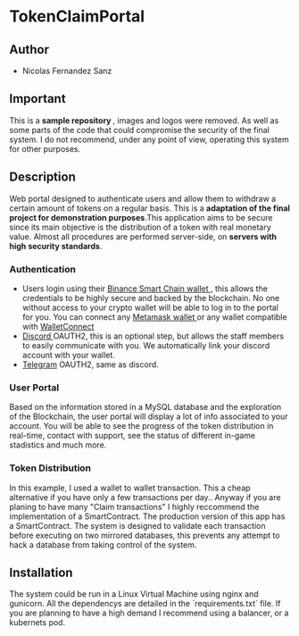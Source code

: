 


# TokenClaimPortal
<h2>Author</h2>
<ul>
<li>Nicolas Fernandez Sanz</li>
</ul>
<h2>Important</h2>
This is a <strong>sample repository </strong>, images and logos were removed. As well as some parts of the code that could compromise the security of the final system. I do not recommend, under any point of view, operating this system for other purposes.

<h2>Description</h2>
Web portal designed to authenticate users and allow them to withdraw a certain amount of tokens on a regular basis. This is a <strong>adaptation of the final project for demonstration purposes</strong>.This application aims to be secure since its main objective is the distribution of a token with real monetary value. Almost all procedures are performed server-side, on <strong>servers with high security standards</strong>.

<h3>Authentication</h3>
<ul>
<li> Users login using their <a href="https://academy.binance.com/en/glossary/blockchain?utm_campaign=googleadsxacademy&utm_source=googleads&utm_medium=cpc&gclid=Cj0KCQiAjJOQBhCkARIsAEKMtO1D6x_PC4IJ5wxPGz_J7mE9eNRv_a2CmkNSom43X6c9MlEY8sanmTQaAqpREALw_wcB"> Binance Smart Chain wallet </a>, this allows the credentials to be highly secure and backed by the blockchain. No one without access to your crypto wallet will be able to log in to the portal for you. You can connect any <a href="https://chrome.google.com/webstore/detail/metamask/nkbihfbeogaeaoehlefnkodbefgpgknn"> Metamask wallet </a> or any wallet compatible with <a href="https://walletconnect.com/">WalletConnect</a></li>
<li> <a href="https://discord.com/"> Discord </a> OAUTH2, this is an optional step, but allows the staff members to easily communicate with you. We automatically link your discord account with your wallet.</li>
<li><a href="https://web.telegram.org/">Telegram</a> OAUTH2, same as discord.</li>
</ul>

<h3>User Portal</h3>

Based on the information stored in a MySQL database and the exploration of the Blockchain, the user portal will display a lot of info associated to your account. You will be able to see the progress of the token distribution in real-time, contact with support, see the status of different in-game stadistics and much more.


<h3>Token Distribution</h3>

In this example, I used a wallet to wallet transaction. This a cheap alternative if you have only a few transactions per day.. Anyway if you are planing to have many "Claim transactions" I highly reccommend the implementation of a SmartContract. The production version of this app has a SmartContract.
The system is designed to validate each transaction before executing on two mirrored databases, this prevents any attempt to hack a database from taking control of the system.


<h2>Installation</h2>
The system could be run in a Linux Virtual Machine using nginx and gunicorn. All the dependencys are detailed in the `requirements.txt` file. 
If you are planning to have a high demand I recommend using a balancer, or a kubernets pod.
